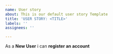 ```yaml
---
name: User story
about: This is our default user story Template
title: 'USER STORY: <TITLE>'
labels: ''
assignees: ''

---
```


As a **New User** i can **register an account**
